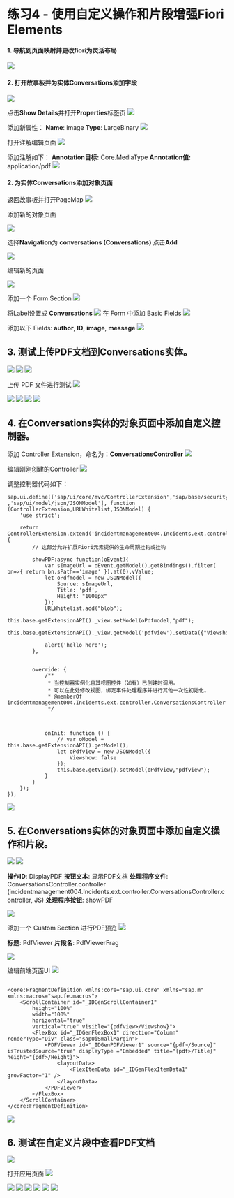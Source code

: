 <div class="draftWatermark"></div>

# 练习4 - 使用自定义操作和片段增强Fiori Elements

#### 1. 导航到页面映射并更改fiori为灵活布局
![](vx_images/image-38.png)

#### 2. 打开故事板并为实体**Conversations**添加字段
![](vx_images/331307467868714.png)

点击**Show Details**并打开**Properties**标签页
![](vx_images/400755587172287.png)

添加新属性：
**Name**: image
**Type**: LargeBinary
![](vx_images/367034082821335.png)

打开注解编辑页面
![](vx_images/462062165342850.png)

添加注解如下：
**Annotation目标:** Core.MediaType
**Annotation值:** application/pdf
![](vx_images/112275064497984.png)


#### 2. 为实体Conversations添加对象页面

返回故事板并打开PageMap
![](vx_images/126584498696472.png)

添加新的对象页面

![](vx_images/image-5.png)

选择**Navigation**为 **conversations (Conversations)**
点击**Add**

![](vx_images/image-6.png)

编辑新的页面

![](vx_images/image-7.png)

添加一个 Form Section
![](vx_images/152434472406741.png)

将Label设置成 **Conversations**
![](vx_images/431936809501843.png)
在 Form 中添加 Basic Fields
![](vx_images/547465378598971.png)

添加以下 Fields: **author**, **ID**, **image**, **message**
![](vx_images/179517439630030.png)



## 3. 测试上传PDF文档到Conversations实体。
![](vx_images/image-13.png)
![](vx_images/image-14.png)
![](vx_images/image-12.png)

上传 PDF 文件进行测试
![](vx_images/499537585854334.png)

![](vx_images/image-16.png)
![](vx_images/image-17.png)
![](vx_images/image-18.png)
![](vx_images/image-19.png)

## 4. 在Conversations实体的对象页面中添加自定义控制器。
添加 Controller Extension，命名为：**ConversationsController**
![](vx_images/image-20.png)

编辑刚刚创建的Controller
![](vx_images/image-21.png)



调整控制器代码如下：

```
sap.ui.define(['sap/ui/core/mvc/ControllerExtension','sap/base/security/URLWhitelist' ,'sap/ui/model/json/JSONModel'], function (ControllerExtension,URLWhitelist,JSONModel) {
	'use strict';

	return ControllerExtension.extend('incidentmanagement004.Incidents.ext.controller.ConversationsController', {
		// 这部分允许扩展Fiori元素提供的生命周期挂钩或挂钩
		
		showPDF:async function(oEvent){
			var sImageUrl = oEvent.getModel().getBindings().filter( bn=>{ return bn.sPath=='image' }).at(0).vValue;
			let oPdfmodel = new JSONModel({
				Source: sImageUrl,
				Title: 'pdf',
				Height: "1000px"
			});
			URLWhitelist.add("blob");
			this.base.getExtensionAPI()._view.setModel(oPdfmodel,"pdf");
			this.base.getExtensionAPI()._view.getModel('pdfview').setData({"Viewshow":true});

			alert('hello hero');
		},
		
		
		override: {
			/**
             * 当控制器实例化且其视图控件（如有）已创建时调用。
             * 可以在此处修改视图，绑定事件处理程序并进行其他一次性初始化。
             * @memberOf incidentmanagement004.Incidents.ext.controller.ConversationsController
             */



			onInit: function () {
				// var oModel = this.base.getExtensionAPI().getModel();
				let oPdfview = new JSONModel({
					Viewshow: false
				});
				this.base.getView().setModel(oPdfview,"pdfview");
			}
		}
	});
});

```

![](vx_images/image-22.png)
## 5. 在Conversations实体的对象页面中添加自定义操作和片段。
![](vx_images/image-23.png)
![](vx_images/image-24.png)

**操作ID**: DisplayPDF
**按钮文本**: 显示PDF文档
**处理程序文件**: ConversationsController.controller (incidentmanagement004.Incidents.ext.controller.ConversationsController.controller, JS)
**处理程序按钮**: showPDF

![](vx_images/image-27.png)

添加一个 Custom Section 进行PDF预览
![](vx_images/image-25.png)

**标题**: PdfViewer
**片段名**: PdfViewerFrag

![](vx_images/63822531388164.png)

编辑前端页面UI
![](vx_images/image-26.png)



```

<core:FragmentDefinition xmlns:core="sap.ui.core" xmlns="sap.m" xmlns:macros="sap.fe.macros">
    <ScrollContainer id="_IDGenScrollContainer1"
        height="100%"
        width="100%"
        horizontal="true"
        vertical="true" visible="{pdfview>/Viewshow}">
        <FlexBox id="_IDGenFlexBox1" direction="Column" renderType="Div" class="sapUiSmallMargin">
            <PDFViewer id="_IDGenPDFViewer1" source="{pdf>/Source}" isTrustedSource="true" displayType ="Embedded" title="{pdf>/Title}" height="{pdf>/Height}">
                <layoutData>
                    <FlexItemData id="_IDGenFlexItemData1" growFactor="1" />
                </layoutData>
            </PDFViewer>
        </FlexBox>
    </ScrollContainer>
</core:FragmentDefinition>

```
![](vx_images/image-28.png)


## 6. 测试在自定义片段中查看PDF文档
![](vx_images/269423442823364.png)

打开应用页面
![](vx_images/84571709153612.png)

![](vx_images/image-31.png)
![](vx_images/image-33.png)
![](vx_images/image-34.png)
![](vx_images/image-35.png)
![](vx_images/image-36.png)
![](vx_images/image-37.png)